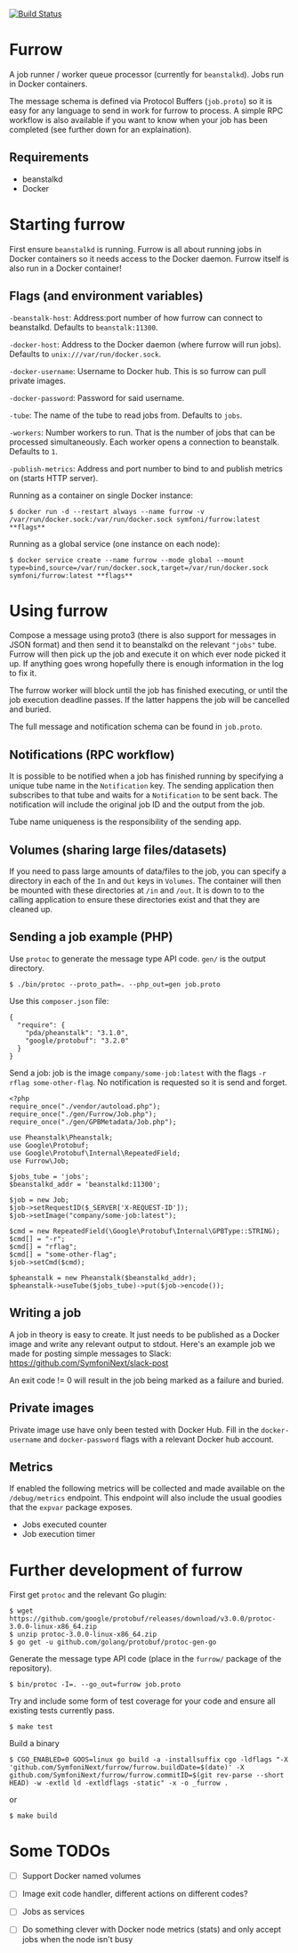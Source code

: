 [![Build Status](https://travis-ci.org/SymfoniNext/furrow.svg?branch=master)](https://travis-ci.org/SymfoniNext/furrow)

Furrow
======

A job runner / worker queue processor (currently for `beanstalkd`).  Jobs run in Docker containers.

The message schema is defined via Protocol Buffers (`job.proto`) so it is easy for any language to send in work for furrow to process.  A simple RPC workflow is also available if you want to know when your job has been completed (see further down for an explaination).

## Requirements

* beanstalkd
* Docker

# Starting furrow

First ensure `beanstalkd` is running.   Furrow is all about running jobs in Docker containers so it needs access to the Docker daemon.  Furrow itself is also run in a Docker container!

## Flags (and environment variables)

`-beanstalk-host`:  Address:port number of how furrow can connect to beanstalkd.  Defaults to `beanstalk:11300`.

`-docker-host`: Address to the Docker daemon (where furrow will run jobs).  Defaults to `unix:///var/run/docker.sock`.

`-docker-username`:  Username to Docker hub.  This is so furrow can pull private images.

`-docker-password`:  Password for said username.

`-tube`: The name of the tube to read jobs from.  Defaults to `jobs`.

`-workers`: Number workers to run.  That is the number of jobs that can be processed simultaneously.  Each worker opens a connection to beanstalk.  Defaults to `1`.

`-publish-metrics`: Address and port number to bind to and publish metrics on (starts HTTP server).


Running as a container on single Docker instance:

```
$ docker run -d --restart always --name furrow -v /var/run/docker.sock:/var/run/docker.sock symfoni/furrow:latest **flags**
```

Running as a global service (one instance on each node):

```
$ docker service create --name furrow --mode global --mount type=bind,source=/var/run/docker.sock,target=/var/run/docker.sock symfoni/furrow:latest **flags**
```


# Using furrow

Compose a message using proto3 (there is also support for messages in JSON format) and then send it to beanstalkd on the relevant `"jobs"` tube.  Furrow will then pick up the job and execute it on which ever node picked it up.  If anything goes wrong hopefully there is enough information in the log to fix it.

The furrow worker will block until the job has finished executing, or until the job execution deadline passes.  If the latter happens the job will be cancelled and buried.

The full message and notification schema can be found in `job.proto`.
  
## Notifications (RPC workflow)

It is possible to be notified when a job has finished running by specifying a unique tube name in the `Notification` key.  The sending application then subscribes to that tube and waits for a `Notification` to be sent back.  The notification will include the original job ID and the output from the job.

Tube name uniqueness is the responsibility of the sending app.

## Volumes (sharing large files/datasets)

If you need to pass large amounts of data/files to the job, you can specify a directory in each of the `In` and `Out` keys in `Volumes`.  The container will then be mounted with these directories at `/in` and `/out`.  It is down to to the calling application to ensure these directories exist and that they are cleaned up.

## Sending a job example (PHP)

Use `protoc` to generate the message type API code. `gen/` is the output directory.

```
$ ./bin/protoc --proto_path=. --php_out=gen job.proto
```

Use this `composer.json` file:

```
{
  "require": {
    "pda/pheanstalk": "3.1.0",
    "google/protobuf": "3.2.0"
  }
}
```

Send a job: job is the image `company/some-job:latest` with the flags `-r rflag some-other-flag`.  No notification is requested so it is send and forget.

```
<?php
require_once("./vendor/autoload.php");
require_once("./gen/Furrow/Job.php");
require_once("./gen/GPBMetadata/Job.php");

use Pheanstalk\Pheanstalk;
use Google\Protobuf;
use Google\Protobuf\Internal\RepeatedField;
use Furrow\Job;

$jobs_tube = 'jobs';
$beanstalkd_addr = 'beanstalkd:11300';

$job = new Job;
$job->setRequestID($_SERVER['X-REQUEST-ID']);
$job->setImage("company/some-job:latest");

$cmd = new RepeatedField(\Google\Protobuf\Internal\GPBType::STRING);
$cmd[] = "-r";
$cmd[] = "rflag";
$cmd[] = "some-other-flag";
$job->setCmd($cmd);

$pheanstalk = new Pheanstalk($beanstalkd_addr);
$pheanstalk->useTube($jobs_tube)->put($job->encode());
```

## Writing a job

A job in theory is easy to create.  It just needs to be published as a Docker image and write any relevant output to stdout.  Here's an example job we made for posting simple messages to Slack:  https://github.com/SymfoniNext/slack-post

An exit code != 0 will result in the job being marked as a failure and buried.

## Private images

Private image use have only been tested with Docker Hub.  Fill in the `docker-username` and `docker-password` flags with a relevant Docker hub account.

## Metrics

If enabled the following metrics will be collected and made available on the `/debug/metrics` endpoint.  This endpoint will also include the usual goodies that the `expvar` package exposes.

* Jobs executed counter
* Job execution timer


# Further development of furrow

First get `protoc` and the relevant Go plugin:

```
$ wget https://github.com/google/protobuf/releases/download/v3.0.0/protoc-3.0.0-linux-x86_64.zip
$ unzip protoc-3.0.0-linux-x86_64.zip 
$ go get -u github.com/golang/protobuf/protoc-gen-go
```

Generate the message type API code (place in the `furrow/` package of the repository).

```
$ bin/protoc -I=. --go_out=furrow job.proto
```

Try and include some form of test coverage for your code and ensure all existing tests currently pass.

```
$ make test
```

Build a binary

```
$ CGO_ENABLED=0 GOOS=linux go build -a -installsuffix cgo -ldflags "-X 'github.com/SymfoniNext/furrow/furrow.buildDate=$(date)' -X github.com/SymfoniNext/furrow/furrow.commitID=$(git rev-parse --short HEAD) -w -extld ld -extldflags -static" -x -o _furrow .
```

or

```
$ make build
```

# Some TODOs


- [ ] Support Docker named volumes
- [ ] Image exit code handler, different actions on different codes?
- [ ] Jobs as services
- [ ] Do something clever with Docker node metrics (stats) and only accept jobs when the node isn't busy

